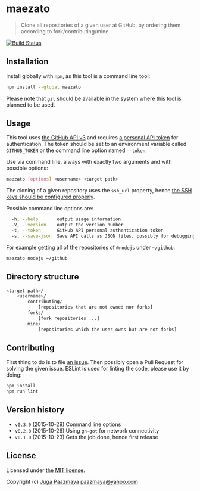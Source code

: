 # maezato

> Clone all repositories of a given user at GitHub,
> by ordering them according to fork/contributing/mine

[![Build Status](https://travis-ci.org/paazmaya/maezato.svg?branch=master)](https://travis-ci.org/paazmaya/maezato)

## Installation

Install globally with `npm`, as this tool is a command line tool:

```sh
npm install --global maezato
```

Please note that `git` should be available in the system where this tool is planned to be used.

## Usage

This tool uses [the GitHub API v3](https://developer.github.com/v3/)
and requires [a personal API token](https://github.com/blog/1509-personal-api-tokens)
for authentication.
The token should be set to an environment variable called `GITHUB_TOKEN` or the command line
option named `--token`.

Use via command line, always with exactly two arguments and with possible options:

```sh
maezato [options] <username> <target path>
```

The cloning of a given repository uses the `ssh_url` property, hence
[the SSH keys should be configured properly](https://help.github.com/articles/generating-ssh-keys/).

Possible command line options are:

```sh
  -h, --help       output usage information
  -V, --version    output the version number
  -t, --token      GitHub API personal authentication token
  -s, --save-json  Save API calls as JSON files, possibly for debugging
```

For example getting all of the repositories of `@nodejs` under `~/github`:

```sh
maezato nodejs ~/github
```

## Directory structure

```sh
<target path>/
    <username>/
        contributing/
            [repositories that are not owned nor forks]
        forks/
            [fork repositories ...]
        mine/
            [repositories which the user owns but are not forks]
```

## Contributing

First thing to do is to file [an issue](https://github.com/paazmaya/maezato/issues).
Then possibly open a Pull Request for solving the given issue.
ESLint is used for linting the code, please use it by doing:

```sh
npm install
npm run lint
```

## Version history

* `v0.3.0` (2015-10-29) Command line options
* `v0.2.0` (2015-10-26) Using `gh-got` for network connectivity
* `v0.1.0` (2015-10-23) Gets the job done, hence first release

## License

Licensed under [the MIT license](LICENSE).

Copyright (c) [Juga Paazmaya](http://paazmaya.fi) <paazmaya@yahoo.com>
